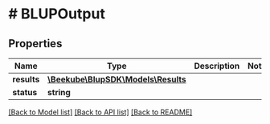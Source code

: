 # # BLUPOutput

## Properties

Name | Type | Description | Notes
------------ | ------------- | ------------- | -------------
**results** | [**\Beekube\BlupSDK\Models\Results**](Results.md) |  |
**status** | **string** |  |

[[Back to Model list]](../../README.md#models) [[Back to API list]](../../README.md#endpoints) [[Back to README]](../../README.md)
